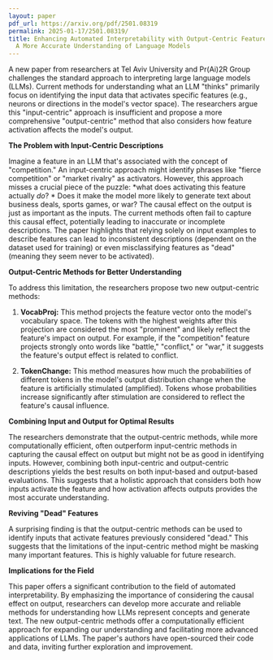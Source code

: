 ```yaml
---
layout: paper
pdf_url: https://arxiv.org/pdf/2501.08319
permalink: 2025-01-17/2501.08319/
title: Enhancing Automated Interpretability with Output-Centric Feature Descriptions&#58;
  A More Accurate Understanding of Language Models
---
```




A new paper from researchers at Tel Aviv University and Pr(Ai)2R Group challenges the standard approach to interpreting large language models (LLMs).  Current methods for understanding what an LLM "thinks" primarily focus on identifying the input data that activates specific features (e.g., neurons or directions in the model's vector space). The researchers argue this "input-centric" approach is insufficient and propose a more comprehensive "output-centric" method that also considers how feature activation affects the model's output.

**The Problem with Input-Centric Descriptions**

Imagine a feature in an LLM that's associated with the concept of "competition."  An input-centric approach might identify phrases like "fierce competition" or "market rivalry" as activators.  However, this approach misses a crucial piece of the puzzle: *what does activating this feature actually *do*? * Does it make the model more likely to generate text about business deals, sports games, or war? The causal effect on the output is just as important as the inputs.  The current methods often fail to capture this causal effect, potentially leading to inaccurate or incomplete descriptions.  The paper highlights that relying solely on input examples to describe features can lead to inconsistent descriptions (dependent on the dataset used for training) or even misclassifying features as "dead" (meaning they seem never to be activated).

**Output-Centric Methods for Better Understanding**

To address this limitation, the researchers propose two new output-centric methods:

1. **VocabProj:** This method projects the feature vector onto the model's vocabulary space.  The tokens with the highest weights after this projection are considered the most "prominent" and likely reflect the feature's impact on output. For example, if the "competition" feature projects strongly onto words like "battle," "conflict," or "war," it suggests the feature's output effect is related to conflict.

2. **TokenChange:** This method measures how much the probabilities of different tokens in the model's output distribution change when the feature is artificially stimulated (amplified).  Tokens whose probabilities increase significantly after stimulation are considered to reflect the feature's causal influence.

**Combining Input and Output for Optimal Results**

The researchers demonstrate that the output-centric methods, while more computationally efficient, often outperform input-centric methods in capturing the causal effect on output but might not be as good in identifying inputs.  However, combining both input-centric and output-centric descriptions yields the best results on both input-based and output-based evaluations.  This suggests that a holistic approach that considers both how inputs activate the feature and how activation affects outputs provides the most accurate understanding.

**Reviving "Dead" Features**

A surprising finding is that the output-centric methods can be used to identify inputs that activate features previously considered "dead." This suggests that the limitations of the input-centric method might be masking many important features. This is highly valuable for future research.

**Implications for the Field**

This paper offers a significant contribution to the field of automated interpretability. By emphasizing the importance of considering the causal effect on output, researchers can develop more accurate and reliable methods for understanding how LLMs represent concepts and generate text.  The new output-centric methods offer a computationally efficient approach for expanding our understanding and facilitating more advanced applications of LLMs.  The paper's authors have open-sourced their code and data, inviting further exploration and improvement.